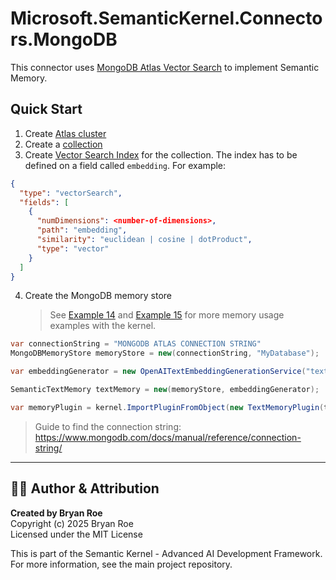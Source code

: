 # Microsoft.SemanticKernel.Connectors.MongoDB

This connector uses [MongoDB Atlas Vector Search](https://www.mongodb.com/products/platform/atlas-vector-search) to implement Semantic Memory.

## Quick Start

1. Create [Atlas cluster](https://www.mongodb.com/docs/atlas/getting-started/)
2. Create a [collection](https://www.mongodb.com/docs/atlas/atlas-ui/collections/)
3. Create [Vector Search Index](https://www.mongodb.com/docs/atlas/atlas-vector-search/vector-search-overview/) for the collection. The index has to be defined on a field called `embedding`. For example:

```json {"id":"01J6KPS9K898EKX8242YK9Z46Z"}
{
  "type": "vectorSearch",
  "fields": [
    {
      "numDimensions": <number-of-dimensions>,
      "path": "embedding",
      "similarity": "euclidean | cosine | dotProduct",
      "type": "vector"
    }
  ]
}
```

4. Create the MongoDB memory store
   > See [Example 14](../../../samples/Concepts/Memory/SemanticTextMemory_Building.cs) and [Example 15](../../../samples/Concepts/Memory/TextMemoryPlugin_MultipleMemoryStore.cs) for more memory usage examples with the kernel.

```csharp {"id":"01J6KPS9K898EKX82432G8NQAE"}
var connectionString = "MONGODB ATLAS CONNECTION STRING"
MongoDBMemoryStore memoryStore = new(connectionString, "MyDatabase");

var embeddingGenerator = new OpenAITextEmbeddingGenerationService("text-embedding-ada-002", apiKey);

SemanticTextMemory textMemory = new(memoryStore, embeddingGenerator);

var memoryPlugin = kernel.ImportPluginFromObject(new TextMemoryPlugin(textMemory));
```

> Guide to find the connection string: https://www.mongodb.com/docs/manual/reference/connection-string/


---

## 👨‍💻 Author & Attribution

**Created by Bryan Roe**  
Copyright (c) 2025 Bryan Roe  
Licensed under the MIT License

This is part of the Semantic Kernel - Advanced AI Development Framework.
For more information, see the main project repository.
